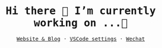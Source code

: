 <br/>
<samp ><h1 align=center> Hi there 👋 I’m currently working on ...🔭 </h1> </samp>
<samp>
    <p align=center>
    <a href="">Website & Blog</a> ·
    <a href="https://github.com/anshengng/vscode-setting.git">VSCode settings</a> ·
    <a href="">Wechat</a>
    </p>
</samp>



<!--
**anshengng/anshengng** is a ✨ _special_ ✨ repository because its `README.md` (this file) appears on your GitHub profile.

Here are some ideas to get you started:

- 🔭 I’m currently working on ...
- 🌱 I’m currently learning ...
- 👯 I’m looking to collaborate on ...
- 🤔 I’m looking for help with ...
- 💬 Ask me about ...
- 📫 How to reach me: ...
- 😄 Pronouns: ...
- ⚡ Fun fact: ...
-->
